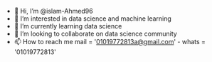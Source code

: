 - 👋 Hi, I’m @islam-Ahmed96
- 👀 I’m interested in data science and machine learning
- 🌱 I’m currently learning data science
- 💞️ I’m looking to collaborate on data science community
- 📫 How to reach me mail = '01019772813a@gmail.com' - whats = '01019772813' 

<!---
islam-Ahmed96/islam-Ahmed96 is a ✨ special ✨ repository because its `README.md` (this file) appears on your GitHub profile.
You can click the Preview link to take a look at your changes.
--->
